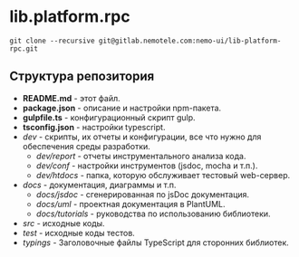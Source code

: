 # lib.platform.rpc

    git clone --recursive git@gitlab.nemotele.com:nemo-ui/lib-platform-rpc.git

## Структура репозитория
 - __README.md__ - этот файл.
 - __package.json__ - описание и настройки npm-пакета.
 - __gulpfile.ts__ - конфигурационный скрипт gulp.
 - __tsconfig.json__ - настройки typescript.
 - *dev* - скрипты, их отчеты и конфигурации, все что нужно для обеспечения среды разработки.
    - *dev/report* - отчеты инструментального анализа кода.
    - *dev/conf* - настройки инструментов (jsdoc, mocha и т.п.).
    - *dev/htdocs* - папка, которую обслуживает тестовый web-сервер.
 - *docs* - документация, диаграммы и т.п.
    - *docs/jsdoc* - сгенерированная по jsDoc документация.
    - *docs/uml* - проектная документация в PlantUML.
    - *docs/tutorials* - руководства по использованию библиотеки.
 - *src* - исходные коды.
 - *test* - исходные коды тестов.
 - *typings* - Заголовочные файлы TypeScript для сторонних библиотек.